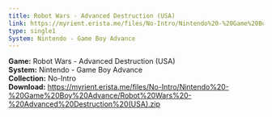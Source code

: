 ```yaml
---
title: Robot Wars - Advanced Destruction (USA)
link: https://myrient.erista.me/files/No-Intro/Nintendo%20-%20Game%20Boy%20Advance/Robot%20Wars%20-%20Advanced%20Destruction%20(USA).zip
type: single1
System: Nintendo - Game Boy Advance
---
```

<b>Game:</b> Robot Wars - Advanced Destruction (USA)<br>
<b>System:</b> Nintendo - Game Boy Advance<br>
<b>Collection:</b> No-Intro<br>
<b>Download:</b> https://myrient.erista.me/files/No-Intro/Nintendo%20-%20Game%20Boy%20Advance/Robot%20Wars%20-%20Advanced%20Destruction%20(USA).zip